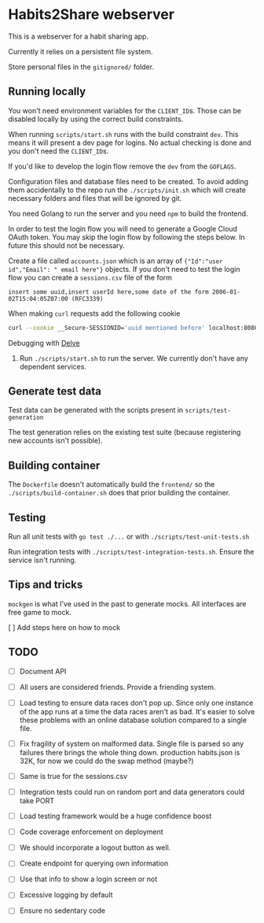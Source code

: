 # Habits2Share webserver
This is a webserver for a habit sharing app.

Currently it relies on a persistent file system.

Store personal files in the `gitignored/` folder.

## Running locally
You won't need environment variables for the `CLIENT_ID`s. Those can be
disabled locally by using the correct build constraints.

When running `scripts/start.sh` runs with the build constraint `dev`. This
means it will present a dev page for logins. No actual checking is done and you
don't need the `CLIENT_ID`s.

If you'd like to develop the login flow remove the `dev` from the `GOFLAGS`.

Configuration files and database files need to be created. To avoid adding them
accidentally to the repo run the `./scripts/init.sh` which will create
necessary folders and files that will be ignored by git.

You need Golang to run the server and you need `npm` to build the frontend.

In order to test the login flow you will need to generate a Google Cloud OAuth
token. You may skip the login flow by following the steps below. In future this
should not be necessary.

Create a file called `accounts.json` which is an array of `{"Id":"user
id","Email": " email here"}` objects. If you don't need to test the login flow
you can create a `sessions.csv` file of the form
```csv
insert some uuid,insert userId here,some date of the form 2006-01-02T15:04:05Z07:00 (RFC3339)
```

When making `curl` requests add the following cookie
```bash
curl --cookie __Secure-SESSIONID='uuid mentioned before' localhost:8080...
```

Debugging with [Delve](https://github.com/go-delve/delve)

1. Run `./scripts/start.sh` to run the server. We currently don't have any dependent services.

## Generate test data
Test data can be generated with the scripts present in `scripts/test-generation`

The test generation relies on the existing test suite (because registering new accounts isn't possible).

## Building container
The `Dockerfile` doesn't automatically build the `frontend/` so the
`./scripts/build-container.sh` does that prior building the container.

## Testing
Run all unit tests with `go test ./...` or with `./scripts/test-unit-tests.sh`

Run integration tests with `./scripts/test-integration-tests.sh`. Ensure the service isn't running.

## Tips and tricks
`mockgen` is what I've used in the past to generate mocks. All interfaces are free game to mock.

[ ] Add steps here on how to mock

## TODO
* [ ] Document API
* [ ] All users are considered friends. Provide a friending system.

* [ ] Load testing to ensure data races don't pop up. Since only one instance of the app runs at a time the data races aren't as bad.
It's easier to solve these problems with an online database solution compared to a single file.
* [ ] Fix fragility of system on malformed data. Single file is parsed so any failures there brings the whole thing down.
production habits.json is 32K, for now we could do the swap method (maybe?)
* [ ] Same is true for the sessions.csv

* [ ] Integration tests could run on random port and data generators could take PORT
* [ ] Load testing framework would be a huge confidence boost
* [ ] Code coverage enforcement on deployment

* [ ] We should incorporate a logout button as well.
* [ ] Create endpoint for querying own information
* [ ] Use that info to show a login screen or not
* [ ] Excessive logging by default
* [ ] Ensure no sedentary code
